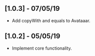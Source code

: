 ## [1.0.3] - 07/05/19

* Add copyWith and equals to Avataaar.

## [1.0.2] - 05/05/19

* Implement core functionality.
